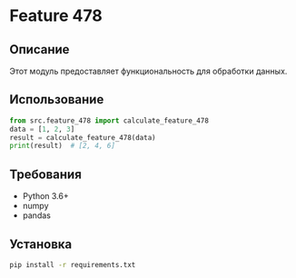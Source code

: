 # Feature 478
## Описание
Этот модуль предоставляет функциональность для обработки данных.
## Использование
```python
from src.feature_478 import calculate_feature_478
data = [1, 2, 3]
result = calculate_feature_478(data)
print(result)  # [2, 4, 6]
```
## Требования
- Python 3.6+
- numpy
- pandas
## Установка
```bash
pip install -r requirements.txt
```